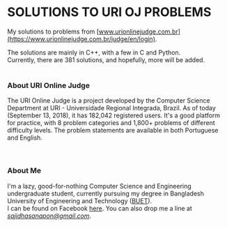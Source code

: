 # SOLUTIONS TO URI OJ PROBLEMS

My solutions to problems from [www.urionlinejudge.com.br](https://www.urionlinejudge.com.br/judge/en/login).  

The solutions are mainly in C++, with a few in C and Python.  
Currently, there are 381 solutions, and hopefully, more will be added. 
<br></br>
### About URI Online Judge  

The URI Online Judge is a project developed by the Computer Science Department at URI - Universidade Regional Integrada, Brazil. As of today (September 13, 2018), it has 182,042 registered users. It's a good platform for practice, with 8 problem categories and 1,800+ problems of different difficulty levels. The problem statements are available in both Portuguese and English.  
<br></br>
### About Me  
I'm a lazy, good-for-nothing Computer Science and Engineering undergraduate student, currently pursuing my degree in Bangladesh University of Engineering and Technology ([BUET](http://www.buet.ac.bd/)).  
I can be found on Facebook [here](https://www.facebook.com/SajidHasanApon). You can also drop me a line at *sajidhasanapon@gmail.com*. 

